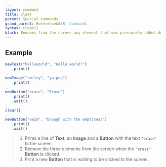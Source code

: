 ```yaml
---
layout: command
title: clear
parent: Special commands
grand_parent: Reference&#58; Commands
syntax: clear()
blurb: Removes from the screen any element that was previously added during the trial.
---
```


## Example

 ```javascript
newText("helloworld", "Hello world!")
    .print()
,
newImage("smiley", "ya.png")
    .print()
,
newButton("erase", "Erase")
    .print()
    .wait()
,
clear()
,
newButton("void", "Enough with the emptiness")
    .print()
    .wait()
 ```

> 1. Prints a line of **Text**, an **Image** and a **Button** with the text `"erase"` to the screen. 
> 2. Remove the three elements from the screen when the `"erase"` **Button** is clicked.
> 3. Print a new **Button** that is waiting to be clicked to the screen.